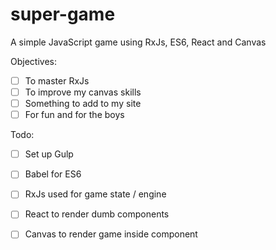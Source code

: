 # super-game
A simple JavaScript game using RxJs, ES6, React and Canvas

Objectives:
* [ ] To master RxJs
* [ ] To improve my canvas skills
* [ ] Something to add to my site
* [ ] For fun and for the boys

Todo:
* [ ] Set up Gulp
* [ ] Babel for ES6
* [ ] RxJs used for game state / engine
* [ ] React to render dumb components
* [ ] Canvas to render game inside component

